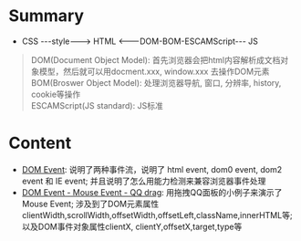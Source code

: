# Summary
* CSS ---style---> HTML <---DOM-BOM-ESCAMScript--- JS   
> DOM(Document Object Model): 首先浏览器会把html内容解析成文档对象模型，然后就可以用docment.xxx, window.xxx 去操作DOM元素   
> BOM(Broswer Object Model): 处理浏览器导航, 窗口, 分辨率, history, cookie等操作   
> ESCAMScript(JS standard): JS标准   

# Content
* [DOM Event](): 说明了两种事件流，说明了 html event, dom0 event, dom2 event 和 IE event; 并且说明了怎么用能力检测来兼容浏览器事件处理   
* [DOM Event - Mouse Event - QQ drag](): 用拖拽QQ面板的小例子来演示了Mouse Event; 涉及到了DOM元素属性clientWidth,scrollWidth,offsetWidth,offsetLeft,className,innerHTML等;  以及DOM事件对象属性clientX, clientY,offsetX,target,type等   
